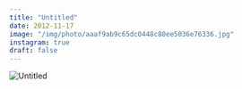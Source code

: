 ```yaml
---
title: "Untitled"
date: 2012-11-17
image: "/img/photo/aaaf9ab9c65dc0448c80ee5036e76336.jpg"
instagram: true
draft: false
---
```


![Untitled](/img/photo/aaaf9ab9c65dc0448c80ee5036e76336.jpg)
